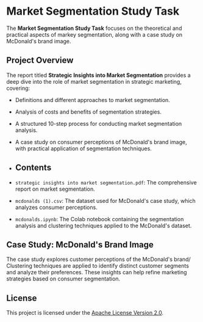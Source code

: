 # Market Segmentation Study Task
The **Market Segmentation Study Task** focuses on the theoretical and practical aspects of markey segmentation, along with a case study on McDonald's brand image.

## Project Overview
The report titled **Strategic Insights into Market Segmentation** provides a deep dive into the role of market segmentation in strategic marketing, covering:
- Definitions and different approaches to market segmentation.
- Analysis of costs and benefits of segmentation strategies.
- A structured 10-step process for conducting market segmentation analysis.
- A case study on consumer perceptions of McDonald's brand image, with practical application of segmentation techniques.

- ## Contents
- `strategic insights into market segmentation.pdf`: The comprehensive report on market segmentation.
- `mcdonalds (1).csv`: The dataset used for McDonald's case study, which analyzes consumer perceptions.
- `mcdonalds.ipynb`:  The Colab notebook containing the segmentation analysis and clustering techniques applied to the McDonald's dataset.

## Case Study: McDonald's Brand Image
The case study explores customer perceptions of the McDonald's brand/ Clustering techniques are applied to identify distinct customer segments and analyze their preferences. These insights can help refine marketing strategies based on consumer segmentation.

## License
This project is licensed under the [Apache License Version 2.0](../LICENSE).
